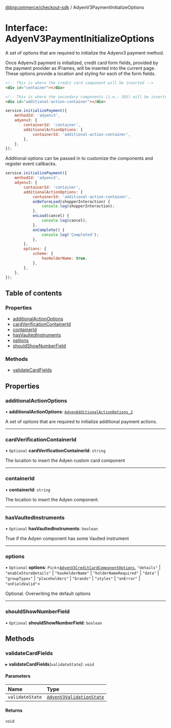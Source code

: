 [@bigcommerce/checkout-sdk](../README.md) / AdyenV3PaymentInitializeOptions

# Interface: AdyenV3PaymentInitializeOptions

A set of options that are required to initialize the Adyenv3 payment method.

Once Adyenv3 payment is initialized, credit card form fields, provided by the
payment provider as IFrames, will be inserted into the current page. These
options provide a location and styling for each of the form fields.

```html
<!-- This is where the credit card component will be inserted -->
<div id="container"></div>

<!-- This is where the secondary components (i.e.: 3DS) will be inserted -->
<div id="additional-action-container"></div>
```

```js
service.initializePayment({
    methodId: 'adyenv3',
    adyenv3: {
        containerId: 'container',
        additionalActionOptions: {
            containerId: 'additional-action-container',
        },
    },
});
```

Additional options can be passed in to customize the components and register
event callbacks.

```js
service.initializePayment({
    methodId: 'adyenv3',
    adyenv3: {
        containerId: 'container',
        additionalActionOptions: {
            containerId: 'additional-action-container',
            onBeforeLoad(shopperInteraction) {
                console.log(shopperInteraction);
            },
            onLoad(cancel) {
                console.log(cancel);
            },
            onComplete() {
                console.log('Completed');
            },
        },
        options: {
            scheme: {
                hasHolderName: true,
            },
        },
    },
});
```

## Table of contents

### Properties

- [additionalActionOptions](AdyenV3PaymentInitializeOptions.md#additionalactionoptions)
- [cardVerificationContainerId](AdyenV3PaymentInitializeOptions.md#cardverificationcontainerid)
- [containerId](AdyenV3PaymentInitializeOptions.md#containerid)
- [hasVaultedInstruments](AdyenV3PaymentInitializeOptions.md#hasvaultedinstruments)
- [options](AdyenV3PaymentInitializeOptions.md#options)
- [shouldShowNumberField](AdyenV3PaymentInitializeOptions.md#shouldshownumberfield)

### Methods

- [validateCardFields](AdyenV3PaymentInitializeOptions.md#validatecardfields)

## Properties

### additionalActionOptions

• **additionalActionOptions**: [`AdyenAdditionalActionOptions_2`](AdyenAdditionalActionOptions_2.md)

A set of options that are required to initialize additional payment actions.

___

### cardVerificationContainerId

• `Optional` **cardVerificationContainerId**: `string`

The location to insert the Adyen custom card component

___

### containerId

• **containerId**: `string`

The location to insert the Adyen component.

___

### hasVaultedInstruments

• `Optional` **hasVaultedInstruments**: `boolean`

True if the Adyen component has some Vaulted instrument

___

### options

• `Optional` **options**: `Pick`<[`AdyenV3CreditCardComponentOptions`](AdyenV3CreditCardComponentOptions.md), ``"details"`` \| ``"enableStoreDetails"`` \| ``"hasHolderName"`` \| ``"holderNameRequired"`` \| ``"data"`` \| ``"groupTypes"`` \| ``"placeholders"`` \| ``"brands"`` \| ``"styles"`` \| ``"onError"`` \| ``"onFieldValid"``\>

Optional. Overwriting the default options

___

### shouldShowNumberField

• `Optional` **shouldShowNumberField**: `boolean`

## Methods

### validateCardFields

▸ **validateCardFields**(`validateState`): `void`

#### Parameters

| Name | Type |
| :------ | :------ |
| `validateState` | [`AdyenV3ValidationState`](AdyenV3ValidationState.md) |

#### Returns

`void`
